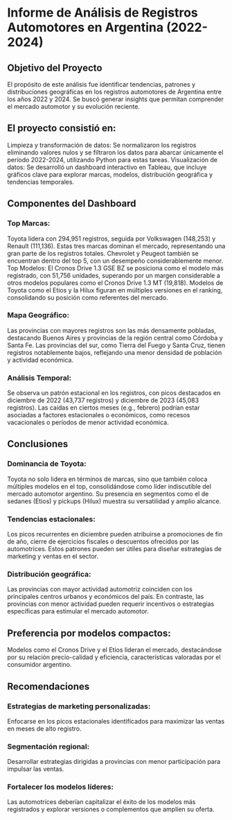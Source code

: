 # Informe de Análisis de Registros Automotores en  Argentina (2022-2024) 
## Objetivo del Proyecto
El propósito de este análisis fue identificar tendencias, patrones y distribuciones geográficas en los registros automotores de Argentina entre los años 2022 y 2024. Se buscó generar insights que permitan comprender el mercado automotor y su evolución reciente.
## El proyecto consistió en:
Limpieza y transformación de datos: Se normalizaron los registros eliminando valores nulos y se filtraron los datos para abarcar únicamente el período 2022-2024, utilizando Python para estas tareas.
Visualización de datos: Se desarrolló un dashboard interactivo en Tableau, que incluye gráficos clave para explorar marcas, modelos, distribución geográfica y tendencias temporales.

## Componentes del Dashboard
### Top Marcas:
Toyota lidera con 294,951 registros, seguida por Volkswagen (148,253) y Renault (111,136).
Estas tres marcas dominan el mercado, representando una gran parte de los registros totales.
Chevrolet y Peugeot también se encuentran dentro del top 5, con un desempeño considerablemente menor.
Top Modelos:
El Cronos Drive 1.3 GSE BZ se posiciona como el modelo más registrado, con 51,756 unidades, superando por un margen considerable a otros modelos populares como el Cronos Drive 1.3 MT (19,818).
Modelos de Toyota como el Etios y la Hilux figuran en múltiples versiones en el ranking, consolidando su posición como referentes del mercado.
### Mapa Geográfico:
Las provincias con mayores registros son las más densamente pobladas, destacando Buenos Aires y provincias de la región central como Córdoba y Santa Fe.
Las provincias del sur, como Tierra del Fuego y Santa Cruz, tienen registros notablemente bajos, reflejando una menor densidad de población y actividad económica.
### Análisis Temporal:
Se observa un patrón estacional en los registros, con picos destacados en diciembre de 2022 (43,737 registros) y diciembre de 2023 (45,083 registros).
Las caídas en ciertos meses (e.g., febrero) podrían estar asociadas a factores estacionales o económicos, como recesos vacacionales o períodos de menor actividad económica.

## Conclusiones
### Dominancia de Toyota:
Toyota no solo lidera en términos de marcas, sino que también coloca múltiples modelos en el top, consolidándose como líder indiscutible del mercado automotor argentino.
Su presencia en segmentos como el de sedanes (Etios) y pickups (Hilux) muestra su versatilidad y amplio alcance.
### Tendencias estacionales:
Los picos recurrentes en diciembre pueden atribuirse a promociones de fin de año, cierre de ejercicios fiscales o descuentos ofrecidos por las automotrices.
Estos patrones pueden ser útiles para diseñar estrategias de marketing y ventas en el sector.
### Distribución geográfica:
Las provincias con mayor actividad automotriz coinciden con los principales centros urbanos y económicos del país.
En contraste, las provincias con menor actividad pueden requerir incentivos o estrategias específicas para estimular el mercado automotor.
## Preferencia por modelos compactos:
Modelos como el Cronos Drive y el Etios lideran el mercado, destacándose por su relación precio-calidad y eficiencia, características valoradas por el consumidor argentino.

## Recomendaciones
### Estrategias de marketing personalizadas:
Enfocarse en los picos estacionales identificados para maximizar las ventas en meses de alto registro.
### Segmentación regional:
Desarrollar estrategias dirigidas a provincias con menor participación para impulsar las ventas.
### Fortalecer los modelos líderes:
Las automotrices deberían capitalizar el éxito de los modelos más registrados y explorar versiones o complementos que amplíen su oferta.

